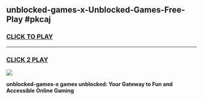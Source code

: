 
## unblocked-games-x-Unblocked-Games-Free-Play #pkcaj
<h3>
<a href="https://us.freeplayer.one?title=unblocked-games-x&ref=9M">CLICK TO PLAY</a></h3>
<hr>

<h3>
<a href="https://us.freeplayer.one?title=unblocked-games-x&ref=9M">CLICK 2 PLAY</a>
  
</h3>

<a href="https://us.freeplayer.one?title=unblocked-games-x&ref=9M"><img src="https://clearcache.store/games.png"></a>


**unblocked-games-x games unblocked: Your Gateway to Fun and Accessible Online Gaming**
